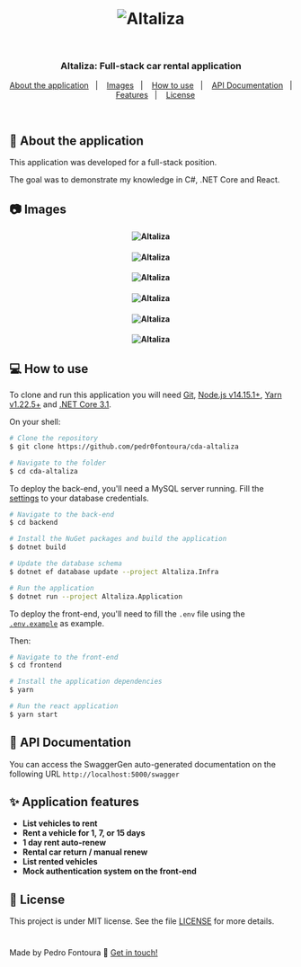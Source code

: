 <h1 align="center">
  <br />
  <br />
  <img alt="Altaliza" src="https://user-images.githubusercontent.com/48810400/130319364-40a51bfe-2037-4bc2-b5d7-8e77f5c511b4.png" />
  <br />
  <br />
</h1>

<h3 align="center">
  Altaliza: Full-stack car rental application
</h3>

<p align="center">
  <a href="#-about-the-application">About the application</a>&nbsp;&nbsp;&nbsp;|&nbsp;&nbsp;&nbsp;
  <a href="#-images">Images</a>&nbsp;&nbsp;&nbsp;|&nbsp;&nbsp;&nbsp;
  <a href="#-how-to-use">How to use</a>&nbsp;&nbsp;&nbsp;|&nbsp;&nbsp;&nbsp;
  <a href="#-api-documentation">API Documentation</a>&nbsp;&nbsp;&nbsp;|&nbsp;&nbsp;&nbsp;
  <a href="#-application-features">Features</a>&nbsp;&nbsp;&nbsp;|&nbsp;&nbsp;&nbsp;
  <a href="#-license">License</a>
</p>

<br />

## 💬 About the application
This application was developed for a full-stack position.

The goal was to demonstrate my knowledge in C#, .NET Core and React.

## 📷 Images
<h4 align="center">
  <img alt="Altaliza" src="https://i.imgur.com/rKCaelJ.png" />
</h4>

<h4 align="center">
  <img alt="Altaliza" src="https://i.imgur.com/HrJ5h1P.png" />
</h4>

<h4 align="center">
  <img alt="Altaliza" src="https://i.imgur.com/iWrU61x.png" />
</h4>

<h4 align="center">
  <img alt="Altaliza" src="https://i.imgur.com/0ysWKZX.png" />
</h4>

<h4 align="center">
  <img alt="Altaliza" src="https://i.imgur.com/5QyXuCc.png" />
</h4>

<h4 align="center">
  <img alt="Altaliza" src="https://i.imgur.com/BWTAhSM.png" />
</h4>

## 💻 How to use
To clone and run this application you will need [Git](https://git-scm.com/), [Node.js v14.15.1+](https://nodejs.org/en/), [Yarn v1.22.5+](https://yarnpkg.com/) and [.NET Core 3.1](https://dotnet.microsoft.com/download).

On your shell:
```bash
# Clone the repository
$ git clone https://github.com/pedr0fontoura/cda-altaliza

# Navigate to the folder
$ cd cda-altaliza
```
To deploy the back-end, you'll need a MySQL server running. Fill the [settings](https://github.com/pedr0fontoura/cda-altaliza/blob/c55affb09f7b3db7ebb90467e1a8727b4f3755e0/backend/Altaliza.Infra/Context/MySqlContext.cs#L13) to your database credentials.

```bash
# Navigate to the back-end
$ cd backend

# Install the NuGet packages and build the application
$ dotnet build

# Update the database schema
$ dotnet ef database update --project Altaliza.Infra

# Run the application
$ dotnet run --project Altaliza.Application
```

To deploy the front-end, you'll need to fill the `.env` file using the [`.env.example`](https://github.com/pedr0fontoura/cda-altaliza/blob/main/frontend/.env.example) as example.

Then:
```bash
# Navigate to the front-end
$ cd frontend

# Install the application dependencies
$ yarn

# Run the react application
$ yarn start
```

## 🧰 API Documentation

You can access the SwaggerGen auto-generated documentation on the following URL `http://localhost:5000/swagger`

## ✨ Application features
- **List vehicles to rent**
- **Rent a vehicle for 1, 7, or 15 days**
- **1 day rent auto-renew**
- **Rental car return / manual renew**
- **List rented vehicles**
- **Mock authentication system on the front-end**

## 📝 License

This project is under MIT license. See the file [LICENSE](LICENSE) for more details.


<h1></h1>


Made by Pedro Fontoura :wave: [Get in touch!](https://www.linkedin.com/in/pffrd/)
